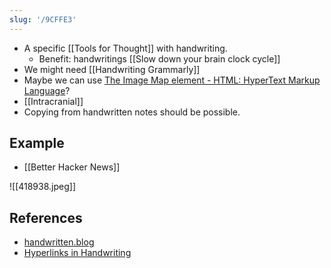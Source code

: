 ```yaml
---
slug: '/9CFFE3'
---
```


- A specific [[Tools for Thought]] with handwriting.
  - Benefit: handwritings [[Slow down your brain clock cycle]]
- We might need [[Handwriting Grammarly]]
- Maybe we can use [The Image Map element - HTML: HyperText Markup Language](https://developer.mozilla.org/en-US/docs/Web/HTML/Element/map)?
- [[Intracranial]]
- Copying from handwritten notes should be possible.

## Example

- [[Better Hacker News]]

![[418938.jpeg]]

## References

- [handwritten.blog](https://handwritten.blog/2022-10-01-hyperlinks-in-handwriting.html)
- [Hyperlinks in Handwriting](https://news.ycombinator.com/item?id=33055426)

